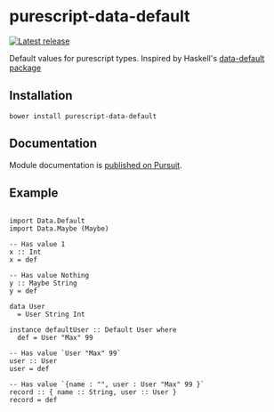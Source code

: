 # purescript-data-default

[![Latest release](http://img.shields.io/github/release/thought2/purescript-data-default.svg)](https://github.com/thought2/purescript-data-default/releases)

Default values for purescript types. Inspired by Haskell's [data-default package](https://hackage.haskell.org/package/data-default)

## Installation

```
bower install purescript-data-default
```

## Documentation

Module documentation is [published on Pursuit](http://pursuit.purescript.org/packages/purescript-data-default).

## Example

```

import Data.Default
import Data.Maybe (Maybe)

-- Has value 1
x :: Int
x = def

-- Has value Nothing
y :: Maybe String
y = def

data User
  = User String Int

instance defaultUser :: Default User where
  def = User "Max" 99

-- Has value `User "Max" 99`
user :: User
user = def

-- Has value `{name : "", user : User "Max" 99 }`
record :: { name :: String, user :: User }
record = def
```